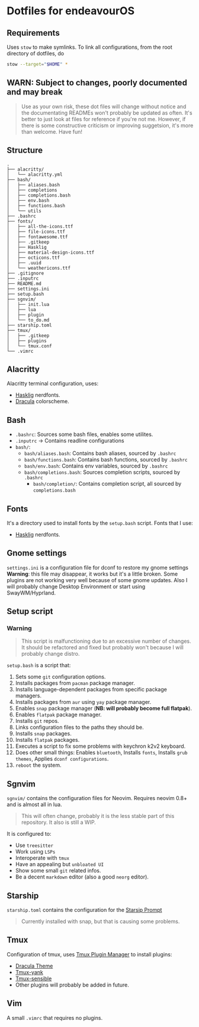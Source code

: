 # Dotfiles for endeavourOS

## Requirements

Uses `stow` to make symlinks.
To link all configurations, from the root directory of dotfiles, do

```bash
stow --target="$HOME" *
```

## WARN: Subject to changes, poorly documented and may break

> Use as your own risk, these dot files will change without notice and the
> documentating READMEs won't probably be updated as often.
> It's better to just look at files for reference if you're not me.
> However, if there is some constructive criticism or improving suggetsion,
> it's more than welcome. Have fun!

## Structure

```tree
.
├── alacritty/
│   └── alacritty.yml
├── bash/
│   ├── aliases.bash
│   ├── completions
│   ├── completions.bash
│   ├── env.bash
│   ├── functions.bash
│   └── utils
├── .bashrc
├── fonts/
│   ├── all-the-icons.ttf
│   ├── file-icons.ttf
│   ├── fontawesome.ttf
│   ├── .gitkeep
│   ├── Hasklig
│   ├── material-design-icons.ttf
│   ├── octicons.ttf
│   ├── .uuid
│   └── weathericons.ttf
├── .gitignore
├── .inputrc
├── README.md
├── settings.ini
├── setup.bash
├── sgnvim/
│   ├── init.lua
│   ├── lua
│   ├── plugin
│   └── to_do.md
├── starship.toml
├── tmux/
│   ├── .gitkeep
│   ├── plugins
│   └── tmux.conf
└── .vimrc
```

## Alacritty

Alacritty terminal configuration, uses:

* [Hasklig](https://www.programmingfonts.org/#hasklig) nerdfonts.
* [Dracula](https://draculatheme.com/alacritty) colorscheme.

## Bash

* `.bashrc`: Sources some bash files, enables some utilites.
* `.inputrc` -> Contains readline configurations
* `bash/`:
  * `bash/aliases.bash`: Contains bash aliases, sourced by `.bashrc`
  * `bash/functions.bash`: Contains bash functions, sourced by `.bashrc`
  * `bash/env.bash`: Contains env variables, sourced by `.bashrc`
  * `bash/completions.bash`: Sources completion scripts, sourced by `.bashrc`
    * `bash/completion/`: Contains completion script, all sourced by `completions.bash`

## Fonts

It's a directory used to install fonts by the `setup.bash` script.
Fonts that I use:

* [Hasklig](https://www.programmingfonts.org/#hasklig) nerdfonts.

## Gnome settings

`settings.ini` is a configuration file for dconf to restore my gnome settings
**Warning**: this file may disappear, it works but it's a little broken.
Some plugins are not working very well because of some gnome updates.
Also I will probably change Desktop Environment or start using SwayWM/Hyprland.

## Setup script

### Warning

> This script is malfunctioning due to an excessive number of changes.
> It should be refactored and fixed but probably won't because I will
> probably change distro.

`setup.bash` is a script that:

1. Sets some `git` configuration options.
2. Installs packages from `pacman` package manager.
3. Installs language-dependent packages from specific package managers.
4. Installs packages from `aur` using `yay` package manager.
5. Enables `snap` package manager (**NB: will probably become full flatpak**).
6. Enables `flatpak` package manager.
7. Installs `git` repos.
8. Links configuration files to the paths they should be.
9. Installs `snap` packages.
10. Installs `flatpak` packages.
11. Executes a script to fix some problems with keychron k2v2 keyboard.
12. Does other small things: Enables `bluetooth`, Installs `fonts`,
 Installs `grub themes`, Applies `dconf configurations`.
13. `reboot` the system.

## Sgnvim

`sgnvim/` contains the configuration files for Neovim.
Requires neovim 0.8+ and is almost all in lua.
> This will often change, probably it is the less stable part of this repository.
> It also is still a WIP.

It is configured to:

* Use `treesitter`
* Work using `LSPs`
* Interoperate with `tmux`
* Have an appealing but `unbloated UI`
* Show some small `git` related infos.
* Be a decent `markdown` editor (also a good `neorg` editor).

## Starship

`starship.toml` contains the configuration for the [Starsip Prompt](https://starship.rs/)
> Currently installed with snap, but that is causing some problems.

## Tmux

Configuration of tmux, uses [Tmux Plugin Manager](https://github.com/tmux-plugins/tpm)
to install plugins:

* [Dracula Theme](https://draculatheme.com/tmux)
* [Tmux-yank](https://github.com/tmux-plugins/tmux-yank)
* [Tmux-sensible](https://github.com/tmux-plugins/tmux-sensible)
* Other plugins will probably be added in future.

## Vim

A small `.vimrc` that requires no plugins.
